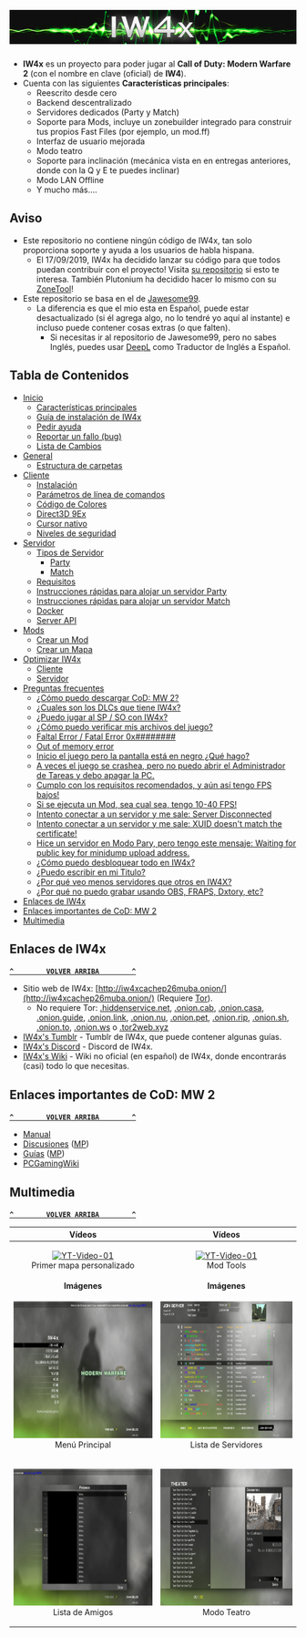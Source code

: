 <h1 align="center">
    <br>
    <a href="#"><img src="Recursos/IW4x-Logo.jpg" alt="IW4x-Logo" title="IW4x" width="610" height="60"/></a>
    <br>
</h1>

- **IW4x** es un proyecto para poder jugar al **Call of Duty: Modern Warfare 2** (con el nombre en clave (oficial) de **IW4**).
- Cuenta con las siguientes **Características principales**:
    - Reescrito desde cero
    - Backend descentralizado
    - Servidores dedicados (Party y Match)
    - Soporte para Mods, incluye un zonebuilder integrado para construir tus propios Fast Files (por ejemplo, un mod.ff)
    - Interfaz de usuario mejorada
    - Modo teatro
    - Soporte para inclinación (mecánica vista en en entregas anteriores, donde con la Q y E te puedes inclinar)
    - Modo LAN Offline
    - Y mucho más....

## Aviso
- Este repositorio no contiene ningún código de IW4x, tan solo proporciona soporte y ayuda a los usuarios de habla hispana.
  - El 17/09/2019, IW4x ha decidido lanzar su código para que todos puedan contribuir con el proyecto! Visita [su repositorio](https://github.com/IW4x/iw4x-client) si esto te interesa. También Plutonium ha decidido hacer lo mismo con su [ZoneTool](https://github.com/ZoneTool/zonetool)!
- Este repositorio se basa en el de [Jawesome99](https://github.com/Jawesome99/IW4x).
  - La diferencia es que el mio esta en Español, puede estar desactualizado (si él agrega algo, no lo tendré yo aquí al instante) e incluso puede contener cosas extras (o que falten).
    - Si necesitas ir al repositorio de Jawesome99, pero no sabes Inglés, puedes usar [DeepL](https://www.deepl.com/translator) como Traductor de Inglés a Español.

## Tabla de Contenidos
- [Inicio](../../wiki)
  - [Características principales](../../wiki#caracter%C3%ADsticas-principales)
  - [Guía de instalación de IW4x](../../wiki#gu%C3%ADa-de-instalaci%C3%B3n-de-iw4x)
  - [Pedir ayuda](../../wiki#pedir-ayuda)
  - [Reportar un fallo (bug)](../../wiki#reportar-un-fallo-bug)
  - [Lista de Cambios](../../wiki#lista-de-cambios)
- [General](../../wiki/General)
  - [Estructura de carpetas](../../wiki/General#estructura-de-carpetas)
- [Cliente](../../wiki/Cliente)
  - [Instalación](../../wiki/Cliente#instalaci%C3%B3n)
  - [Parámetros de línea de comandos](../../wiki/Cliente#par%C3%A1metros-de-l%C3%ADnea-de-comandos)
  - [Código de Colores](../../wiki/Cliente#c%C3%B3digo-de-colores)
  - [Direct3D 9Ex](../../wiki/Cliente#direct3d-9ex)
  - [Cursor nativo](../../wiki/Cliente#cursor-nativo)
  - [Niveles de seguridad](../../wiki/Cliente#niveles-de-seguridad)
- [Servidor](../../wiki/Servidor)
  - [Tipos de Servidor](../../wiki/Servidor#tipos-de-servidor)
    - [Party](../../wiki/Servidor#party)
    - [Match](../../wiki/Servidor#match)
  - [Requisitos](../../wiki/Servidor#requisitos)
  - [Instrucciones rápidas para alojar un servidor Party](../../wiki/Servidor#instrucciones-r%C3%A1pidas-para-alojar-un-servidor-party)
  - [Instrucciones rápidas para alojar un servidor Match](../../wiki/Servidor#instrucciones-r%C3%A1pidas-para-alojar-un-servidor-match)
  - [Docker](https://github.com/Jawesome99/IW4x/wiki/Docker)
  - [Server API](https://github.com/Jawesome99/IW4x/wiki/IW4x-Server-API)
- [Mods](https://github.com/Jawesome99/IW4x/wiki/Mods)
  - [Crear un Mod](https://github.com/Jawesome99/IW4x/wiki/Create-a-mod)
  - [Crear un Mapa](https://github.com/Jawesome99/IW4x/wiki/Create-a-map)
- [Optimizar IW4x](../../wiki/Optimizar-IW4x)
  - [Cliente](../../wiki/Optimizar-IW4x#cliente)
  - [Servidor](../../wiki/Optimizar-IW4x#servidor)
- [Preguntas frecuentes](../../wiki/Preguntas-frecuentes)
  - [¿Cómo puedo descargar CoD: MW 2?](../../wiki/Preguntas-frecuentes#c%C3%B3mo-puedo-descargar-cod-mw-2)
  - [¿Cuales son los DLCs que tiene IW4x?](../../wiki/Preguntas-frecuentes#cuales-son-los-dlcs-que-tiene-iw4x)
  - [¿Puedo jugar al SP / SO con IW4x?](../../wiki/Preguntas-frecuentes#puedo-jugar-al-sp--so-con-iw4x)
  - [¿Cómo puedo verificar mis archivos del juego?](../../wiki/Preguntas-frecuentes#c%C3%B3mo-puedo-verificar-mis-archivos-del-juego)
  - [Faltal Error / Fatal Error 0x########](../../wiki/Preguntas-frecuentes#me-aparece-un-mensaje-diciendo-faltal-error--fatal-error-0x-qu%C3%A9-hago)
  - [Out of memory error](../../wiki/Preguntas-frecuentes#me-aparece-un-mensaje-diciendo-out-of-memory-error-qu%C3%A9-hago)
  - [Inicio el juego pero la pantalla está en negro ¿Qué hago?](../../wiki/Preguntas-frecuentes#inicio-el-juego-pero-la-pantalla-está-en-negro-qué-hago)
  - [A veces el juego se crashea, pero no puedo abrir el Administrador de Tareas y debo apagar la PC.](../../wiki/Preguntas-frecuentes#a-veces-el-juego-se-crashea-pero-no-puedo-abrir-el-administrador-de-tareas-y-debo-apagar-la-pc)
  - [Cumplo con los requisitos recomendados, y aún así tengo FPS bajos!](../../wiki/Preguntas-frecuentes#cumplo-con-los-requisitos-recomendados-y-aún-así-tengo-fps-bajos)
  - [Si se ejecuta un Mod, sea cual sea, tengo 10-40 FPS!](../../wiki/Preguntas-frecuentes#si-se-ejecuta-un-mod-sea-cual-sea-tengo-10-40-fps)
  - [Intento conectar a un servidor y me sale: Server Disconnected](../../wiki/Preguntas-frecuentes#intento-conectar-a-un-servidor-y-me-sale-server-disconnected)
  - [Intento conectar a un servidor y me sale: XUID doesn't match the certificate!](../../wiki/Preguntas-frecuentes#intento-conectar-a-un-servidor-y-me-sale-xuid-doesnt-match-the-certificate)
  - [Hice un servidor en Modo Pary, pero tengo este mensaje: Waiting for public key for minidump upload address.](../../wiki/Preguntas-frecuentes#hice-un-servidor-en-modo-pary-pero-tengo-este-mensaje-waiting-for-public-key-for-minidump-upload-address)
  - [¿Cómo puedo desbloquear todo en IW4x?](../../wiki/Preguntas-frecuentes#c%C3%B3mo-puedo-desbloquear-todo-en-iw4x)
  - [¿Puedo escribir en mi Titulo?](../../wiki/Preguntas-frecuentes#puedo-escribir-en-mi-titulo)
  - [¿Por qué veo menos servidores que otros en IW4X?](../../wiki/Preguntas-frecuentes#por-qu%C3%A9-veo-menos-servidores-que-otros-en-iw4x)
  - [¿Por qué no puedo grabar usando OBS, FRAPS, Dxtory, etc?](../../wiki/Preguntas-frecuentes#por-qu%C3%A9-no-puedo-grabar-usando-obs-fraps-dxtory-etc)
- [Enlaces de IW4x](#enlaces-de-iw4x)
- [Enlaces importantes de CoD: MW 2](#enlaces-importantes-de-cod-mw-2)
- [Multimedia](#multimedia)

## Enlaces de IW4x
**[`^        VOLVER ARRIBA        ^`](#tabla-de-contenidos)**
- Sitio web de IW4x: [http://iw4xcachep26muba.onion/](http://iw4xcachep26muba.onion/) (Requiere [Tor](https://www.torproject.org/)).
  - No requiere Tor: [.hiddenservice.net](https://iw4xcachep26muba.hiddenservice.net), [.onion.cab](https://iw4xcachep26muba.onion.cab), [.onion.casa](https://iw4xcachep26muba.onion.casa), [.onion.guide](https://iw4xcachep26muba.onion.guide), [.onion.link](https://iw4xcachep26muba.onion.link), [.onion.nu](https://iw4xcachep26muba.onion.nu), [.onion.pet](https://iw4xcachep26muba.onion.pet), [.onion.rip](https://iw4xcachep26muba.onion.rip), [.onion.sh](https://iw4xcachep26muba.onion.sh), [.onion.to](https://iw4xcachep26muba.onion.to), [.onion.ws](https://iw4xcachep26muba.onion.ws) o [.tor2web.xyz](https://iw4xcachep26muba.tor2web.xyz)
- [IW4x's Tumblr](https://iw4x.tumblr.com/) - Tumblr de IW4x, que puede contener algunas guías.
- [IW4x's Discord](https://discord.gg/sKeVmR3) - Discord de IW4x.
- [IW4x's Wiki](../../../wiki) - Wiki no oficial (en español) de IW4x, donde encontrarás (casi) todo lo que necesitas.

## Enlaces importantes de CoD: MW 2
**[`^        VOLVER ARRIBA        ^`](#tabla-de-contenidos)**
- [Manual](https://store.steampowered.com/manual/10180/)
- [Discusiones](https://steamcommunity.com/app/10180/discussions/) ([MP](https://steamcommunity.com/app/10190/discussions/))
- [Guías](https://steamcommunity.com/app/10180/guides/) ([MP](https://steamcommunity.com/app/10190/guides/))
- [PCGamingWiki](https://pcgamingwiki.com/wiki/Call_of_Duty:_Modern_Warfare_2)

## Multimedia
**[`^        VOLVER ARRIBA        ^`](#tabla-de-contenidos)**

| **Vídeos** | **Vídeos** |
|:----------:|:----------:|
| <p align="center"><a href="https://www.youtube.com/watch?v=sdt_aqQ3myQ"><img src="https://img.youtube.com/vi/sdt_aqQ3myQ/maxresdefault.jpg" alt="YT-Video-01" width="426" height="240"></a><br>Primer mapa personalizado | <p align="center"><a href="https://www.youtube.com/watch?v=_Gi44C_Em9E"><img src="https://img.youtube.com/vi/_Gi44C_Em9E/maxresdefault.jpg" alt="YT-Video-01" width="426" height="240"></a><br>Mod Tools |
| **Imágenes** | **Imágenes** |
| <p align="center"><img src="Recursos/IW4x-01.png" alt="IW4x-01.png" width="426" height="240"><br>Menú Principal | <p align="center"><img src="Recursos/IW4x-02.png" alt="IW4x-02.png" width="426" height="240"><br>Lista de Servidores |
| <p align="center"><img src="Recursos/IW4x-03.png" alt="IW4x-03.png" width="426" height="240"><br> Lista de Amigos | <p align="center"><img src="Recursos/IW4x-04.png" alt="IW4x-04.png" width="426" height="240"><br> Modo Teatro |
